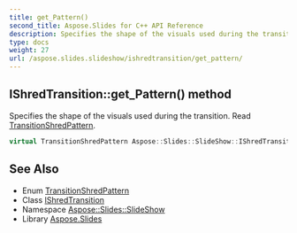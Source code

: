 ```yaml
---
title: get_Pattern()
second_title: Aspose.Slides for C++ API Reference
description: Specifies the shape of the visuals used during the transition. Read TransitionShredPattern.
type: docs
weight: 27
url: /aspose.slides.slideshow/ishredtransition/get_pattern/
---
```

## IShredTransition::get_Pattern() method


Specifies the shape of the visuals used during the transition. Read [TransitionShredPattern](../../transitionshredpattern/).

```cpp
virtual TransitionShredPattern Aspose::Slides::SlideShow::IShredTransition::get_Pattern()=0
```

## See Also

* Enum [TransitionShredPattern](../../transitionshredpattern/)
* Class [IShredTransition](../)
* Namespace [Aspose::Slides::SlideShow](../../)
* Library [Aspose.Slides](../../../)